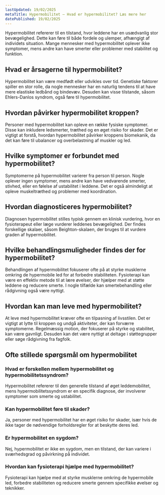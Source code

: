 ```yaml
---
lastUpdated: 19/02/2025
metaTitle: Hypermobilitet – Hvad er hypermobilitet? Læs mere her
datePublished: 19/02/2025
---
```


Hypermobilitet refererer til en tilstand, hvor leddene har en usædvanlig stor bevægelighed. Dette kan føre til både fordele og ulemper, afhængigt af individets situation. Mange mennesker med hypermobilitet oplever ikke symptomer, mens andre kan have smerter eller problemer med stabilitet og funktion.

## Hvad er årsagerne til hypermobilitet?

Hypermobilitet kan være medfødt eller udvikles over tid. Genetiske faktorer spiller en stor rolle, da nogle mennesker har en naturlig tendens til at have mere elastiske ledbånd og bindevæv. Desuden kan visse tilstande, såsom Ehlers-Danlos syndrom, også føre til hypermobilitet.

## Hvordan påvirker hypermobilitet kroppen?

Personer med hypermobilitet kan opleve en række fysiske symptomer. Disse kan inkludere ledsmerter, træthed og en øget risiko for skader. Det er vigtigt at forstå, hvordan hypermobilitet påvirker kroppens biomekanik, da det kan føre til ubalancer og overbelastning af muskler og led.

## Hvilke symptomer er forbundet med hypermobilitet?

Symptomerne på hypermobilitet varierer fra person til person. Nogle oplever ingen symptomer, mens andre kan have vedvarende smerter, stivhed, eller en følelse af ustabilitet i leddene. Det er også almindeligt at opleve muskeltræthed og problemer med koordination.

## Hvordan diagnosticeres hypermobilitet?

Diagnosen hypermobilitet stilles typisk gennem en klinisk vurdering, hvor en fysioterapeut eller læge vurderer leddenes bevægelighed. Der findes forskellige skalaer, såsom Beighton-skalaen, der bruges til at vurdere graden af hypermobilitet.

## Hvilke behandlingsmuligheder findes der for hypermobilitet?

Behandlingen af hypermobilitet fokuserer ofte på at styrke musklerne omkring de hypermobile led for at forbedre stabiliteten. Fysioterapi kan være en effektiv metode til at lære øvelser, der hjælper med at støtte leddene og reducere smerte. I nogle tilfælde kan smertebehandling eller rådgivning også være nyttigt.

## Hvordan kan man leve med hypermobilitet?

At leve med hypermobilitet kræver ofte en tilpasning af livsstilen. Det er vigtigt at lytte til kroppen og undgå aktiviteter, der kan forværre symptomerne. Regelmæssig motion, der fokuserer på styrke og stabilitet, kan være gavnligt. Desuden kan det være nyttigt at deltage i støttegrupper eller søge rådgivning fra fagfolk.

## Ofte stillede spørgsmål om hypermobilitet

### Hvad er forskellen mellem hypermobilitet og hypermobilitetssyndrom?

Hypermobilitet refererer til den generelle tilstand af øget leddemobilitet, mens hypermobilitetssyndrom er en specifik diagnose, der involverer symptomer som smerte og ustabilitet.

### Kan hypermobilitet føre til skader?

Ja, personer med hypermobilitet har en øget risiko for skader, især hvis de ikke tager de nødvendige forholdsregler for at beskytte deres led.

### Er hypermobilitet en sygdom?

Nej, hypermobilitet er ikke en sygdom, men en tilstand, der kan variere i sværhedsgrad og påvirkning på individet.

### Hvordan kan fysioterapi hjælpe med hypermobilitet?

Fysioterapi kan hjælpe med at styrke musklerne omkring de hypermobile led, forbedre stabiliteten og reducere smerte gennem specifikke øvelser og teknikker.
